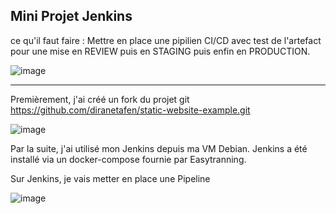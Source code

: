 Mini Projet Jenkins
----------------------

ce qu'il faut faire : Mettre en place une pipilien CI/CD avec test de l'artefact pour une mise en REVIEW puis en STAGING puis enfin en PRODUCTION.

 ![image](https://user-images.githubusercontent.com/88394820/221151523-14c20e4c-0ae0-435c-ae52-32aa86db2027.png)


----------------------

Premièrement, j'ai créé un fork du projet git https://github.com/diranetafen/static-website-example.git 

![image](https://user-images.githubusercontent.com/88394820/221151305-c994d580-5d37-4419-9256-63cf61ac3768.png)


Par la suite, j'ai utilisé mon Jenkins depuis ma VM Debian.
Jenkins a été installé via un docker-compose fournie par Easytranning.

Sur Jenkins, je vais metter en place une Pipeline

![image](https://user-images.githubusercontent.com/88394820/221154152-08113f28-e9f4-44d9-a9d1-9cdda9b58bc7.png)
